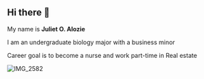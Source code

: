 ## Hi there 👋
My name is **Juliet O. Alozie**

I am an undergraduate biology major with a business minor

Career goal is to become a nurse and work part-time in Real estate

![IMG_2582](https://github.com/user-attachments/assets/19434ba2-5a55-4520-8169-9d6f73dfa731)



<!--
**Juliebear29/Juliebear29** is a ✨ _special_ ✨ repository because its `README.md` (this file) appears on your GitHub profile.

Here are some ideas to get you started:

- 🔭 ...
- 🌱 I’m currently learning about the gap between the growing development of tech in the health field...
- 👯 I’m looking to collaborate on ...
- 🤔 I’m looking for help with internship opportunities...
- 💬 Ask me about ...
- 📫 How to reach me: ...
- 😄 Pronouns: ...
- ⚡ Fun fact: ...
-->
